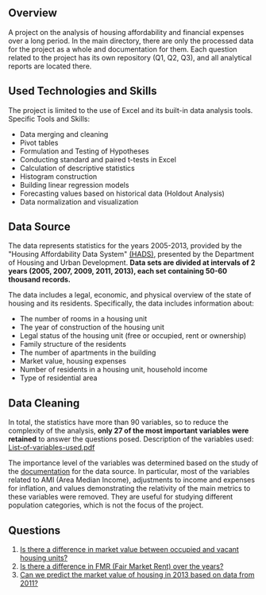 ## Overview
A project on the analysis of housing affordability and financial expenses over a long period.
In the main directory, there are only the processed data for the project as a whole and documentation for them. 
Each question related to the project has its own repository (Q1, Q2, Q3), and all analytical reports are located there.

## Used Technologies and Skills
The project is limited to the use of Excel and its built-in data analysis tools.
Specific Tools and Skills:
- Data merging and cleaning
- Pivot tables
- Formulation and Testing of Hypotheses
- Conducting standard and paired t-tests in Excel
- Calculation of descriptive statistics
- Histogram construction
- Building linear regression models
- Forecasting values based on historical data (Holdout Analysis)
- Data normalization and visualization

## Data Source
The data represents statistics for the years 2005-2013, provided by the "Housing Affordability Data System" [(HADS)](https://archives.huduser.gov/portal/datasets/hads.html), presented by the Department of Housing and Urban Development.
**Data sets are divided at intervals of 2 years (2005, 2007, 2009, 2011, 2013), each set containing 50-60 thousand records.**

The data includes a legal, economic, and physical overview of the state of housing and its residents. Specifically, the data includes information about:
- The number of rooms in a housing unit
- The year of construction of the housing unit
- Legal status of the housing unit (free or occupied, rent or ownership)
- Family structure of the residents
- The number of apartments in the building
- Market value, housing expenses
- Number of residents in a housing unit, household income
- Type of residential area

## Data Cleaning
In total, the statistics have more than 90 variables, so to reduce the complexity of the analysis, **only 27 of the most important variables were retained** to answer the questions posed.
Description of the variables used: [List-of-variables-used.pdf](./List-of-variables-used.pdf)

The importance level of the variables was determined based on the study of the [documentation](https://archives.huduser.gov/portal/datasets/hads/HADS_doc.pdf) for the data source.
In particular, most of the variables related to AMI (Area Median Income), adjustments to income and expenses for inflation, and values demonstrating the relativity of the main metrics to these variables were removed.
They are useful for studying different population categories, which is not the focus of the project.

## Questions
1. [Is there a difference in market value between occupied and vacant housing units?](./Q1)
2. [Is there a difference in FMR (Fair Market Rent) over the years?](./Q2)
3. [Can we predict the market value of housing in 2013 based on data from 2011?](./Q3)

